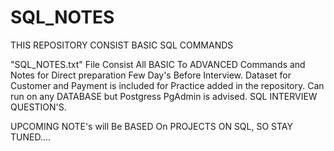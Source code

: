 # SQL_NOTES
THIS REPOSITORY CONSIST BASIC SQL COMMANDS

"SQL_NOTES.txt" File Consist All BASIC To ADVANCED Commands and Notes for Direct preparation Few Day's Before Interview.
Dataset for Customer and Payment is included for Practice added in the repository.
Can run on any DATABASE but Postgress PgAdmin is advised.
SQL INTERVIEW QUESTION'S.

UPCOMING NOTE's will Be BASED On PROJECTS ON SQL, SO STAY TUNED....
